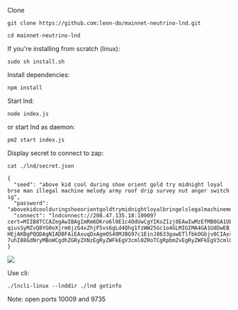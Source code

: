 Clone

`git clone https://github.com:leon-do/mainnet-neutrino-lnd.git`

`cd mainnet-neutrino-lnd`

If you're installing from scratch (linux): 

`sudo sh install.sh`

Install dependencies: 

`npm install`

Start lnd: 

`node index.js`

or start lnd as daemon: 

`pm2 start index.js`

Display secret to connect to zap: 

`cat ./lnd/secret.json`

```
{
  "seed": "above kid cool during shoe orient gold try midnight loyal brse man illegal machine melody army roof drip survey nut anger switch ig",
  "password": "abovekidcoolduringshoeorientgoldtrymidnightloyalbringelslegalmachinemelodyarmyroofdripsurveynutangerswitchignore",
  "connect": "lndconnect://208.47.135.18:10009?cert=MIIB8TCCAZegAwIBAgImRm6DKro6l0E1c4OdUwCgYIKoZIzj0EAwIwMzEfMB0GA1UEChMWbG5kIGF1dG9nZW5lcmF0VydDEQMA4GA1UEAxMHbHVidW50dTAeFw0xOTA1MjExNzE4NDdaFw0yMDA3MTUxNzE4NDdaMdBgNVBAoTFmxuZCBhdXRvZ2VuZXJhdGVkIGNlcnQxEDAOBgNVBAMTB2x1YnVudHUwWTATBgPQIBBggqhkjOPQMBBwNCAASgnOTVH9fwBgSKQYOGc7vjZFCzPlf-qiusSyMZvQ8YG0oXjrm6jzG4xZhjF5vs6gLd4Qhg1fzWW25Gc1o4GLMIGIMA4GA1UdDwEB_wQEAwICpDAPBgNVHRMBADAQH_MGUGA1UdEQReMFyCB2x1YnVudHWCCWxvY2FsaG9zdIIEdW5peIIKdW5peHBhY2tldAAYcQAAAAAAAAAAAAAAAAAAAAAYcECgACD4cQ_oAAAAAAAACwY8nfGhpdzYcE0C-HEjAKBgPQQDAgNIADBFAiEAxuqDxAgmOS40MJBG97c1EinJ8633gawETlfbkOGbjv0CIAxseePRjK8fVxdxmYzF8OtjeuYFM4XuTsfs6X&macaroon=AgEDbG5kAs8BAwoQK3y7Zu-7uhI88GdNryMBoWCgdhZGRyZXNzEgRyZWFkEgV3cml0ZRoTCgRpbmZvEgRyZWFkEgV3cml0ZRoXCghpbnZxIEcmVhZBIFd3JpdGUaFgoHbWVzc2FnZRIEcmVhZBIFd3JpdGUaFwoIb2ZmY2hhaW4SBHJldyaXRlGhYKB29uY2hhaW4SBHJlYWQSBXdyaXRlGhQKBXBlZXJzEgRyZWFkEgV3cml0ZRoSCuZXISCGdlbmVyYXRlAAAGIFrZ8V3pMTB4K8i4bv4taCT3hRvAlHGFX9zAwVKpZqoA"
}
```

![](https://i.imgur.com/FYInPky.png)

Use cli: 

`./lncli-linux --lnddir ./lnd getinfo`

Note: open ports 10009 and 9735
